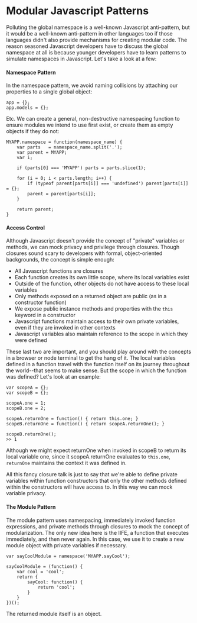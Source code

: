 # Modular Javascript Patterns

Polluting the global namespace is a well-known Javascript anti-pattern, but it would be a well-known anti-pattern in other languages too if those languages didn't also provide mechanisms for creating modular code. The reason seasoned Javascript developers have to discuss the global namespace at all is because younger developers have to learn patterns to simulate namespaces in Javascript. Let's take a look at a few:

#### Namespace Pattern

In the namespace pattern, we avoid naming collisions by attaching our properties to a single global object:

	app = {};
	app.models = {};
	
Etc. We can create a general, non-destructive namespacing function to ensure modules we intend to use first exist, or create them as empty objects if they do not:

	MYAPP.namespace = function(namespace_name) { 
		var parts   = namespace_name.split('.');
		var parent = MYAPP;
		var i;
		
		if (parts[0] === 'MYAPP') parts = parts.slice(1);
		
		for (i = 0; i < parts.length; i++) {
			if (typeof parent[parts[i]] === 'undefined') parent[parts[i]] = {};
			parent = parent[parts[i]];
		}
		
		return parent;
	}

#### Access Control

Although Javascript doesn't provide the concept of "private" variables or methods, we can mock privacy and privilege through closures. Though closures sound scary to developers with formal, object-oriented backgrounds, the concept is simple enough:

* All Javascript functions are closures
* Each function creates its own little scope, where its local variables exist
* Outside of the function, other objects do not have access to these local variables
* Only methods exposed on a returned object are public (as in a constructor function)
* We expose public instance methods and properties with the `this` keyword in a constructor
* Javascript functions maintain access to their own private variables, even if they are invoked in other contexts
* Javascript variables also maintain reference to the scope in which they were defined

These last two are important, and you should play around with the concepts in a browser or node terminal to get the hang of it. The local variables defined in a function travel with the function itself on its journey throughout the world--that seems to make sense. But the scope in which the function was defined? Let's look at an example:

	var scopeA = {};
	var scopeB = {};
	
	scopeA.one = 1;
	scopeB.one = 2;
	
	scopeA.returnOne = function() { return this.one; }
	scopeB.returnOne = function() { return scopeA.returnOne(); }
	
	scopeB.returnOne();
	>> 1
	
Although we might expect returnOne when invoked in scopeB to return its local variable one, since it scopeA.returnOne evaluates to `this.one`, `returnOne` maintains the context it was defined in. 

All this fancy closure talk is just to say that we're able to define private variables within function constructors that only the other methods defined within the constructors will have access to. In this way we can mock variable privacy. 

#### The Module Pattern

The module pattern uses namespacing, immediately invoked function expressions, and private methods through closures to mock the concept of modularization. The only new idea here is the IIFE, a function that executes immediately, and then never again. In this case, we use it to create a new module object with private variables if necessary.

	var sayCoolModule = namespace('MYAPP.sayCool');
	
	sayCoolModule = (function() {
		var cool = 'cool';
		return {
			sayCool: function() {
				return 'cool';
			}
		}
	})();
	
The returned module itself is an object. 